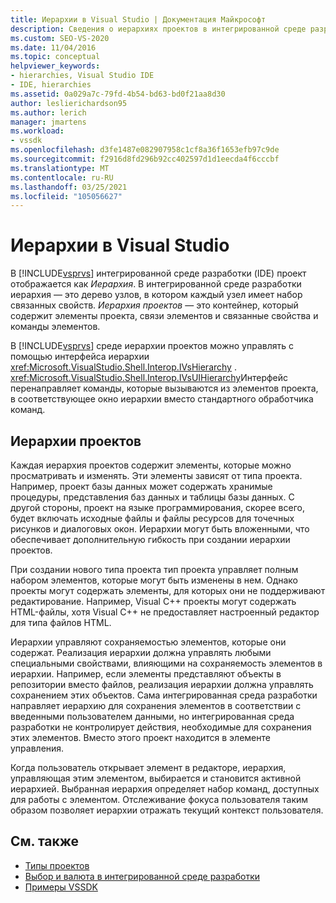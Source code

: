 ```yaml
---
title: Иерархии в Visual Studio | Документация Майкрософт
description: Сведения о иерархиях проектов в интегрированной среде разработки (IDE) Visual Studio, содержащей элементы проекта и связанные с ними свойства.
ms.custom: SEO-VS-2020
ms.date: 11/04/2016
ms.topic: conceptual
helpviewer_keywords:
- hierarchies, Visual Studio IDE
- IDE, hierarchies
ms.assetid: 0a029a7c-79fd-4b54-bd63-bd0f21aa8d30
author: leslierichardson95
ms.author: lerich
manager: jmartens
ms.workload:
- vssdk
ms.openlocfilehash: d3fe1487e082907958c1cf8a36f1653efb97c9de
ms.sourcegitcommit: f2916d8fd296b92cc402597d1d1eecda4f6cccbf
ms.translationtype: MT
ms.contentlocale: ru-RU
ms.lasthandoff: 03/25/2021
ms.locfileid: "105056627"
---
```

# <a name="hierarchies-in-visual-studio"></a>Иерархии в Visual Studio
В [!INCLUDE[vsprvs](../../code-quality/includes/vsprvs_md.md)] интегрированной среде разработки (IDE) проект отображается как *Иерархия*. В интегрированной среде разработки иерархия — это дерево узлов, в котором каждый узел имеет набор связанных свойств. *Иерархия проектов* — это контейнер, который содержит элементы проекта, связи элементов и связанные свойства и команды элементов.

 В [!INCLUDE[vsprvs](../../code-quality/includes/vsprvs_md.md)] среде иерархии проектов можно управлять с помощью интерфейса иерархии <xref:Microsoft.VisualStudio.Shell.Interop.IVsHierarchy> . <xref:Microsoft.VisualStudio.Shell.Interop.IVsUIHierarchy>Интерфейс перенаправляет команды, которые вызываются из элементов проекта, в соответствующее окно иерархии вместо стандартного обработчика команд.

## <a name="project-hierarchies"></a>Иерархии проектов
 Каждая иерархия проектов содержит элементы, которые можно просматривать и изменять. Эти элементы зависят от типа проекта. Например, проект базы данных может содержать хранимые процедуры, представления баз данных и таблицы базы данных. С другой стороны, проект на языке программирования, скорее всего, будет включать исходные файлы и файлы ресурсов для точечных рисунков и диалоговых окон. Иерархии могут быть вложенными, что обеспечивает дополнительную гибкость при создании иерархии проектов.

 При создании нового типа проекта тип проекта управляет полным набором элементов, которые могут быть изменены в нем. Однако проекты могут содержать элементы, для которых они не поддерживают редактирование. Например, Visual C++ проекты могут содержать HTML-файлы, хотя Visual C++ не предоставляет настроенный редактор для типа файлов HTML.

 Иерархии управляют сохраняемостью элементов, которые они содержат. Реализация иерархии должна управлять любыми специальными свойствами, влияющими на сохраняемость элементов в иерархии. Например, если элементы представляют объекты в репозитории вместо файлов, реализация иерархии должна управлять сохранением этих объектов. Сама интегрированная среда разработки направляет иерархию для сохранения элементов в соответствии с введенными пользователем данными, но интегрированная среда разработки не контролирует действия, необходимые для сохранения этих элементов. Вместо этого проект находится в элементе управления.

 Когда пользователь открывает элемент в редакторе, иерархия, управляющая этим элементом, выбирается и становится активной иерархией. Выбранная иерархия определяет набор команд, доступных для работы с элементом. Отслеживание фокуса пользователя таким образом позволяет иерархии отражать текущий контекст пользователя.

## <a name="see-also"></a>См. также
- [Типы проектов](../../extensibility/internals/project-types.md)
- [Выбор и валюта в интегрированной среде разработки](../../extensibility/internals/selection-and-currency-in-the-ide.md)
- [Примеры VSSDK](https://github.com/Microsoft/VSSDK-Extensibility-Samples)

